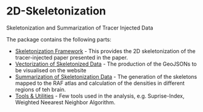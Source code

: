 # 2D-Skeletonization
Skeletonization and Summarization of Tracer Injected Data

The package contains the following parts:
- [Skeletonization Framework](https://github.com/MitraLab-Organization/2D-Skeletonization/tree/9a1f1d1b938d27199490caad0b072ac31945f182/Skektonization_Suite) - This provides the 2D skeletonization of the tracer-injected paper presented in the paper. 
- [Vectorization of Skeletonized Data](https://github.com/MitraLab-Organization/2D-Skeletonization/tree/9a1f1d1b938d27199490caad0b072ac31945f182/Vectorization) - The production of the GeoJSONs to be visualised on the website
- [Summarization of Skeletonization Data](https://github.com/MitraLab-Organization/2D-Skeletonization/tree/9a1f1d1b938d27199490caad0b072ac31945f182/Summarization) - The generation of the skeletons mapped to the RAF atlas and calculation of the densities in different regions of teh brain.
- [Tools & Utilities](https://github.com/MitraLab-Organization/2D-Skeletonization/tree/9a1f1d1b938d27199490caad0b072ac31945f182/Utilities) - Few tools used in the analysis, e.g. Suprise-Index, Weighted Neearest Neighbor Algorithm.
